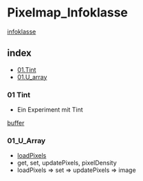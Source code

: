 # Pixelmap_Infoklasse

[infoklasse](https://github.com/infoklasse/introduction)

## index
- [01.Tint](#01-tint)
- [01.U_array](#01_U_Array)


### 01 Tint
- Ein Experiment mit Tint



[buffer](https://appdividend.com/2019/03/26/javascript-arraybuffer-example-arraybuffer-object-tutorial/)


### 01_U_Array
- [loadPixels](https://p5js.org/reference/#/p5/loadPixels)
- get, set, updatePixels, pixelDensity
- loadPixels => set => updatePixels => image